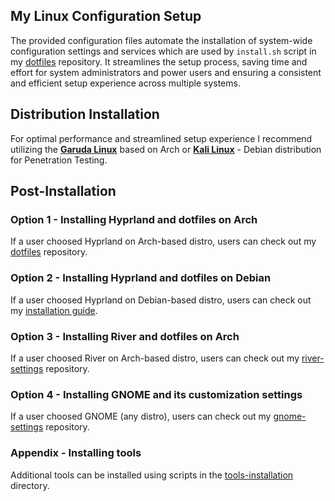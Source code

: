 ## My Linux Configuration Setup
The provided configuration files automate the installation of system-wide configuration settings and services which are used by `install.sh` script in my [dotfiles](https://github.com/Twilight4/dotfiles/) repository.
It streamlines the setup process, saving time and effort for system administrators and power users and ensuring a consistent and efficient setup experience across multiple systems.

## Distribution Installation
For optimal performance and streamlined setup experience I recommend utilizing the **[Garuda Linux](https://garudalinux.org/)** based on Arch or **[Kali Linux](https://www.kali.org/)** - Debian distribution for Penetration Testing.

## Post-Installation
### Option 1 - Installing Hyprland and dotfiles on Arch
If a user choosed Hyprland on Arch-based distro, users can check out my [dotfiles](https://github.com/Twilight4/dotfiles/) repository.

### Option 2 - Installing Hyprland and dotfiles on Debian
If a user choosed Hyprland on Debian-based distro, users can check out my [installation guide](https://github.com/Twilight4/arch-setup/blob/main/tools-installation/kali-hyprland.md).

### Option 3 - Installing River and dotfiles on Arch
If a user choosed River on Arch-based distro, users can check out my [river-settings](https://github.com/Twilight4/river-settings/) repository.

### Option 4 - Installing GNOME and its customization settings
If a user choosed GNOME (any distro), users can check out my [gnome-settings](https://github.com/Twilight4/gnome-settings/) repository.

### Appendix - Installing tools
Additional tools can be installed using scripts in the [tools-installation](https://github.com/Twilight4/arch-setup/tree/main/tools-installation) directory.
